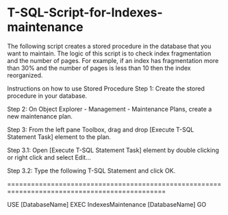 # T-SQL-Script-for-Indexes-maintenance
The following script creates a stored procedure in the database that you want to maintain. The logic of this script is to check index fragmentation and the number of pages. For example, if an index has fragmentation more than 30% and the number of pages is less than 10 then the index reorganized. 

Instructions on how to use Stored Procedure
Step 1:  Create the stored procedure in your database.

Step 2: On Object Explorer - Management - Maintenance Plans, create a new maintenance plan.

Step 3: From the left pane Toolbox, drag and drop [Execute T-SQL Statement Task] element to the plan.

Step 3.1: Open [Execute T-SQL Statement Task] element by double clicking or right click and select Edit...

Step 3.2: Type the following T-SQL Statement and click OK.

==============================================================================================

USE [DatabaseName] 
EXEC IndexesMaintenance [DatabaseName] 
GO

